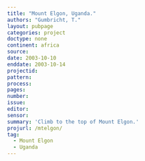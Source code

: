 ```yaml
---
title: "Mount Elgon, Uganda."
authors: "Gumbricht, T."
layout: pubpage
categories: project
doctype: none
continent: africa
source:
date: 2003-10-10
enddate: 2003-10-14
projectid:
pattern:
process:
pages:
number:
issue:
editor:
sensor:
summary: 'Climb to the top of Mount Elgon.'
projurl: /mtelgon/
tag:
  - Mount Elgon
  - Uganda
---
```

